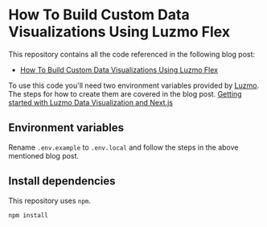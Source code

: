 # How To Build Custom Data Visualizations Using Luzmo Flex

This repository contains all the code referenced in the following blog post:

- [How To Build Custom Data Visualizations Using Luzmo Flex](https://www.smashingmagazine.com/2024/09/how-build-custom-data-visualizations-luzmo-flex)

To use this code you'll need two environment variables provided by [Luzmo](https://www.luzmo.com/). The steps for how to create them are covered in the blog post. [Getting started with Luzmo Data Visualization and Next.js](https://www.luzmo.com/blog/data-visualization-nextjs-luzmo)

## Environment variables

Rename `.env.example` to `.env.local` and follow the steps in the above mentioned blog post.

## Install dependencies

This repository uses `npm`.

```shell
npm install
```
